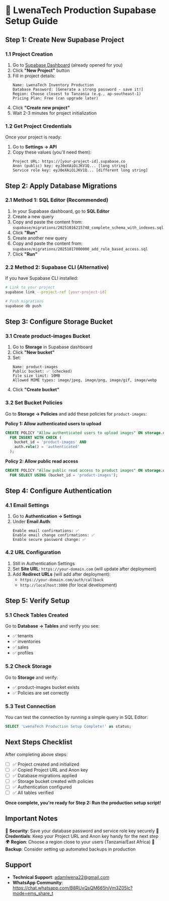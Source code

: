 # 🚀 LwenaTech Production Supabase Setup Guide

## Step 1: Create New Supabase Project

### 1.1 Project Creation
1. Go to [Supabase Dashboard](https://supabase.com/dashboard) (already opened for you)
2. Click **"New Project"** button
3. Fill in project details:
   ```
   Name: LwenaTech Inventory Production
   Database Password: [Generate a strong password - save it!]
   Region: Choose closest to Tanzania (e.g., ap-southeast-1)
   Pricing Plan: Free (can upgrade later)
   ```
4. Click **"Create new project"**
5. Wait 2-3 minutes for project initialization

### 1.2 Get Project Credentials
Once your project is ready:
1. Go to **Settings → API**
2. Copy these values (you'll need them):
   ```
   Project URL: https://[your-project-id].supabase.co
   Anon (public) key: eyJ0eXAiOiJKV1Q... [long string]
   Service role key: eyJ0eXAiOiJKV1Q... [different long string]
   ```

## Step 2: Apply Database Migrations

### 2.1 Method 1: SQL Editor (Recommended)
1. In your Supabase dashboard, go to **SQL Editor**
2. Create a new query
3. Copy and paste the content from: `supabase/migrations/20251016215748_complete_schema_with_indexes.sql`
4. Click **"Run"**
5. Create another new query
6. Copy and paste the content from: `supabase/migrations/20251017000000_add_role_based_access.sql`
7. Click **"Run"**

### 2.2 Method 2: Supabase CLI (Alternative)
If you have Supabase CLI installed:
```bash
# Link to your project
supabase link --project-ref [your-project-id]

# Push migrations
supabase db push
```

## Step 3: Configure Storage Bucket

### 3.1 Create product-images Bucket
1. Go to **Storage** in Supabase dashboard
2. Click **"New bucket"**
3. Set:
   ```
   Name: product-images
   Public bucket: ✅ (checked)
   File size limit: 10MB
   Allowed MIME types: image/jpeg, image/png, image/gif, image/webp
   ```
4. Click **"Create bucket"**

### 3.2 Set Bucket Policies
Go to **Storage → Policies** and add these policies for `product-images`:

**Policy 1: Allow authenticated users to upload**
```sql
CREATE POLICY "Allow authenticated users to upload images" ON storage.objects
  FOR INSERT WITH CHECK (
    bucket_id = 'product-images' AND
    auth.role() = 'authenticated'
  );
```

**Policy 2: Allow public read access**
```sql
CREATE POLICY "Allow public read access to product images" ON storage.objects
  FOR SELECT USING (bucket_id = 'product-images');
```

## Step 4: Configure Authentication

### 4.1 Email Settings
1. Go to **Authentication → Settings**
2. Under **Email Auth**:
   ```
   Enable email confirmations: ✅
   Enable email change confirmations: ✅
   Enable secure password change: ✅
   ```

### 4.2 URL Configuration
1. Still in Authentication Settings
2. Set **Site URL**: `https://your-domain.com` (will update after deployment)
3. Add **Redirect URLs** (will add after deployment):
   - `https://your-domain.com/auth/callback`
   - `http://localhost:3000` (for local development)

## Step 5: Verify Setup

### 5.1 Check Tables Created
Go to **Database → Tables** and verify you see:
- ✅ tenants
- ✅ inventories  
- ✅ sales
- ✅ profiles

### 5.2 Check Storage
Go to **Storage** and verify:
- ✅ product-images bucket exists
- ✅ Policies are set correctly

### 5.3 Test Connection
You can test the connection by running a simple query in SQL Editor:
```sql
SELECT 'LwenaTech Production Setup Complete!' as status;
```

## Next Steps Checklist

After completing above steps:

- [ ] ✅ Project created and initialized
- [ ] ✅ Copied Project URL and Anon key  
- [ ] ✅ Database migrations applied
- [ ] ✅ Storage bucket created with policies
- [ ] ✅ Authentication configured
- [ ] ✅ All tables verified

**Once complete, you're ready for Step 2: Run the production setup script!**

## Important Notes

🔐 **Security**: Save your database password and service role key securely
📝 **Credentials**: Keep your Project URL and Anon key handy for the next step
🌍 **Region**: Choose a region close to your users (Tanzania/East Africa)
💾 **Backup**: Consider setting up automated backups in production

## Support
- **Technical Support**: adamlwena22@gmail.com
- **WhatsApp Community**: https://chat.whatsapp.com/B8RUxQsQM665hjVm3Z05lc?mode=ems_share_t